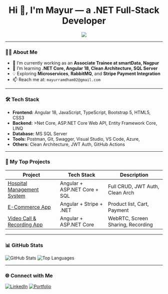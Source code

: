 <h1 align="center">Hi 👋, I'm Mayur — a .NET Full-Stack Developer</h1>
<p align="center">
  <img src="https://readme-typing-svg.herokuapp.com?center=true&vCenter=true&lines=Full-Stack+Developer;ASP.NET+Core+%7C+Angular+%7C+SQL;Love+for+Clean+Code+and+Architecture;Open+to+Collaborations" />
</p>

---

### 👨‍💻 About Me

- 🔭 I’m currently working as an **Associate Trainee at smartData, Nagpur**
- 🌱 I’m learning **.NET Core, Angular 18, Clean Architecture, SQL Server**
- 💡 Exploring **Microservices**, **RabbitMQ**, and **Stripe Payment Integration**
- 📫 Reach me at: `mayurramdham02@gmail.com`

---

### 🛠️ Tech Stack

- **Frontend:** Angular 18, JavaScript, TypeScript, Bootstrap 5, HTML5, CSS3 
- **Backend:** >Net Core, ASP.NET Core Web API, Entity Framework Core, LINQ
- **Database:** MS SQL Server
- **Tools:** Postman, Git, Swagger, Visual Studio, VS Code, Azure,
- **Others:** Clean Architecture, JWT Auth, GitHub Actions

---

### 💼 My Top Projects

| Project | Tech Stack | Description |
|--------|------------|-------------|
| [Hospital Management System](https://github.com/yourusername/hospital-management) | Angular + ASP.NET Core + SQL | Full CRUD, JWT Auth, Clean Arch |
| [E-Commerce App](https://github.com/yourusername/ecommerce-app) | Angular + Stripe + .NET | Product list, Cart, Payment |
| [Video Call & Recording App](https://github.com/yourusername/video-calling-app) | Angular + ASP.NET Core | WebRTC, Screen Sharing, Recording |

---

### 📊 GitHub Stats

![GitHub Stats](https://github-readme-stats.vercel.app/api?username=yourusername&show_icons=true&theme=radical)
![Top Languages](https://github-readme-stats.vercel.app/api/top-langs/?username=yourusername&layout=compact&theme=radical)

---

### 🌐 Connect with Me

[![LinkedIn](https://img.shields.io/badge/-LinkedIn-blue?style=flat-square&logo=Linkedin&logoColor=white&link=https://linkedin.com/in/your-link)](https://linkedin.com/in/your-link)
[![Portfolio](https://img.shields.io/badge/-Portfolio-black?style=flat-square&logo=vercel&logoColor=white&link=https://your-portfolio.com)](https://your-portfolio.com)
